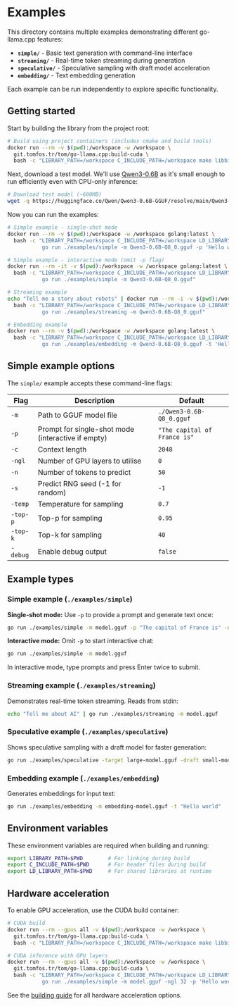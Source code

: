 # Examples

This directory contains multiple examples demonstrating different go-llama.cpp features:

- **`simple/`** - Basic text generation with command-line interface
- **`streaming/`** - Real-time token streaming during generation
- **`speculative/`** - Speculative sampling with draft model acceleration
- **`embedding/`** - Text embedding generation

Each example can be run independently to explore specific functionality.

## Getting started

Start by building the library from the project root:

```bash
# Build using project containers (includes cmake and build tools)
docker run --rm -v $(pwd):/workspace -w /workspace \
  git.tomfos.tr/tom/go-llama.cpp:build-cuda \
  bash -c "LIBRARY_PATH=/workspace C_INCLUDE_PATH=/workspace make libbinding.a"
```

Next, download a test model. We'll use [Qwen3-0.6B](https://huggingface.co/Qwen/Qwen3-0.6B-GGUF)
as it's small enough to run efficiently even with CPU-only inference:

```bash
# Download test model (~600MB)
wget -q https://huggingface.co/Qwen/Qwen3-0.6B-GGUF/resolve/main/Qwen3-0.6B-Q8_0.gguf
```

Now you can run the examples:

```bash
# Simple example - single-shot mode
docker run --rm -v $(pwd):/workspace -w /workspace golang:latest \
  bash -c "LIBRARY_PATH=/workspace C_INCLUDE_PATH=/workspace LD_LIBRARY_PATH=/workspace \
           go run ./examples/simple -m Qwen3-0.6B-Q8_0.gguf -p 'Hello world' -n 50"

# Simple example - interactive mode (omit -p flag)
docker run --rm -it -v $(pwd):/workspace -w /workspace golang:latest \
  bash -c "LIBRARY_PATH=/workspace C_INCLUDE_PATH=/workspace LD_LIBRARY_PATH=/workspace \
           go run ./examples/simple -m Qwen3-0.6B-Q8_0.gguf"

# Streaming example
echo "Tell me a story about robots" | docker run --rm -i -v $(pwd):/workspace -w /workspace golang:latest \
  bash -c "LIBRARY_PATH=/workspace C_INCLUDE_PATH=/workspace LD_LIBRARY_PATH=/workspace \
           go run ./examples/streaming -m Qwen3-0.6B-Q8_0.gguf"

# Embedding example
docker run --rm -v $(pwd):/workspace -w /workspace golang:latest \
  bash -c "LIBRARY_PATH=/workspace C_INCLUDE_PATH=/workspace LD_LIBRARY_PATH=/workspace \
           go run ./examples/embedding -m Qwen3-0.6B-Q8_0.gguf -t 'Hello world'"
```

## Simple example options

The `simple/` example accepts these command-line flags:

| Flag | Description | Default |
|------|-------------|---------|
| `-m` | Path to GGUF model file | `./Qwen3-0.6B-Q8_0.gguf` |
| `-p` | Prompt for single-shot mode (interactive if empty) | `"The capital of France is"` |
| `-c` | Context length | `2048` |
| `-ngl` | Number of GPU layers to utilise | `0` |
| `-n` | Number of tokens to predict | `50` |
| `-s` | Predict RNG seed (-1 for random) | `-1` |
| `-temp` | Temperature for sampling | `0.7` |
| `-top-p` | Top-p for sampling | `0.95` |
| `-top-k` | Top-k for sampling | `40` |
| `-debug` | Enable debug output | `false` |

## Example types

### Simple example (`./examples/simple`)

**Single-shot mode:** Use `-p` to provide a prompt and generate text once:

```bash
go run ./examples/simple -m model.gguf -p "The capital of France is" -n 50
```

**Interactive mode:** Omit `-p` to start interactive chat:

```bash
go run ./examples/simple -m model.gguf
```

In interactive mode, type prompts and press Enter twice to submit.

### Streaming example (`./examples/streaming`)

Demonstrates real-time token streaming. Reads from stdin:

```bash
echo "Tell me about AI" | go run ./examples/streaming -m model.gguf
```

### Speculative example (`./examples/speculative`)

Shows speculative sampling with a draft model for faster generation:

```bash
go run ./examples/speculative -target large-model.gguf -draft small-model.gguf -p "Write a story"
```

### Embedding example (`./examples/embedding`)

Generates embeddings for input text:

```bash
go run ./examples/embedding -m embedding-model.gguf -t "Hello world"
```

## Environment variables

These environment variables are required when building and running:

```bash
export LIBRARY_PATH=$PWD        # For linking during build
export C_INCLUDE_PATH=$PWD      # For header files during build
export LD_LIBRARY_PATH=$PWD     # For shared libraries at runtime
```

## Hardware acceleration

To enable GPU acceleration, use the CUDA build container:

```bash
# CUDA build
docker run --rm --gpus all -v $(pwd):/workspace -w /workspace \
  git.tomfos.tr/tom/go-llama.cpp:build-cuda \
  bash -c "LIBRARY_PATH=/workspace C_INCLUDE_PATH=/workspace make libbinding.a"

# CUDA inference with GPU layers
docker run --rm --gpus all -v $(pwd):/workspace -w /workspace \
  git.tomfos.tr/tom/go-llama.cpp:build-cuda \
  bash -c "LIBRARY_PATH=/workspace C_INCLUDE_PATH=/workspace LD_LIBRARY_PATH=/workspace \
           go run ./examples/simple -m model.gguf -ngl 32 -p 'Hello world' -n 50"
```

See the [building guide](../docs/building.md) for all hardware acceleration options.
